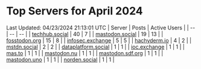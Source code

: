 # Top Servers for April 2024
Last Updated: 04/23/2024 21:13:01 UTC
| Server | Posts | Active Users |
| -- | -- | -- |
| [techhub.social](https://techhub.social/tags/PowerShell) | 40 | 7 |
| [mastodon.social](https://mastodon.social/tags/PowerShell) | 19 | 13 |
| [fosstodon.org](https://fosstodon.org/tags/PowerShell) | 15 | 8 |
| [infosec.exchange](https://infosec.exchange/tags/PowerShell) | 5 | 5 |
| [hachyderm.io](https://hachyderm.io/tags/PowerShell) | 4 | 2 |
| [mstdn.social](https://mstdn.social/tags/PowerShell) | 2 | 2 |
| [dataplatform.social](https://dataplatform.social/tags/PowerShell) | 1 | 1 |
| [ioc.exchange](https://ioc.exchange/tags/PowerShell) | 1 | 1 |
| [mas.to](https://mas.to/tags/PowerShell) | 1 | 1 |
| [mastodon.nu](https://mastodon.nu/tags/PowerShell) | 1 | 1 |
| [mastodon.sdf.org](https://mastodon.sdf.org/tags/PowerShell) | 1 | 1 |
| [mastodon.uno](https://mastodon.uno/tags/PowerShell) | 1 | 1 |
| [norden.social](https://norden.social/tags/PowerShell) | 1 | 1 |
